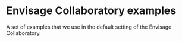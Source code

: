 # Envisage Collaboratory examples

A set of examples that we use in the default setting of the Envisage
Collaboratory.

